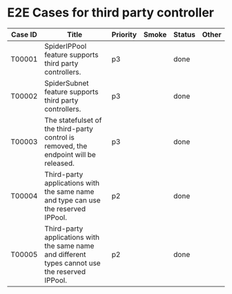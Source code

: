 # E2E Cases for third party controller

| Case ID | Title                                                                                        | Priority | Smoke | Status | Other |
| ------- | -------------------------------------------------------------------------------------------- | -------- | ----- | ------ | ----- |
| T00001  | SpiderIPPool feature supports third party controllers.                                       | p3       |       | done   |             |
| T00002  | SpiderSubnet feature supports third party controllers.                                       | p3       |       | done   |             |
| T00003  | The statefulset of the third-party control is removed, the endpoint will be released.        | p3       |       | done   |             |
| T00004  | Third-party applications with the same name and type can use the reserved IPPool.            |   p2     |       |  done  |       |
| T00005  | Third-party applications with the same name and different types cannot use the reserved IPPool. |   p2     |       |  done  |       |

